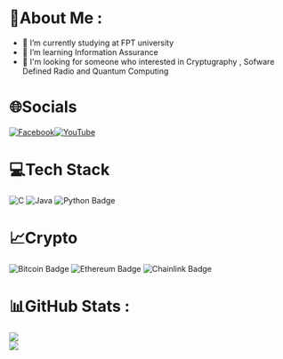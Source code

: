# 💫About Me :
- 🔭 I’m currently studying at FPT university
- 🌱 I’m learning Information Assurance
- 💬 I'm looking for someone who interested in Cryptugraphy , Sofware Defined Radio and Quantum Computing
<!-- ![Social_dino-with-hat](https://user-images.githubusercontent.com/86862725/195339216-41f7d5cb-3898-405d-bc64-ae60fb25bd53.gif) -->
# 🌐Socials
[![Facebook](https://img.shields.io/badge/Messenger-00B2FF?&logo=messenger&logoColor=white)](https://m.me/pqtrung2706/)[![YouTube](https://img.shields.io/badge/YouTube-%23FF0000.svg?logo=YouTube&logoColor=white)](https://www.youtube.com/channel/UCuAhMcQrp_nQbnjJzJumvnw) 

# 💻Tech Stack
![C](https://img.shields.io/badge/c-%2300599C.svg?style=flat&logo=c&logoColor=white) ![Java](https://img.shields.io/badge/java-%23ED8B00.svg?style=flat&logo=java&logoColor=white) ![Python Badge](https://img.shields.io/badge/Python-3776AB?logo=python&logoColor=fff&style=flat)

# 📈Crypto
![Bitcoin Badge](https://img.shields.io/badge/Bitcoin-F7931A?logo=bitcoin&logoColor=fff&style=flat) ![Ethereum Badge](https://img.shields.io/badge/Ethereum-3C3C3D?logo=ethereum&logoColor=fff&style=flat) ![Chainlink Badge](https://img.shields.io/badge/Chainlink-375BD2?logo=chainlink&logoColor=fff&style=flat)
# 📊GitHub Stats :
![](https://github-readme-stats.vercel.app/api?username=AcceleratorHTH&theme=monokai&hide_border=true&include_all_commits=false&count_private=true)<br/>
![](https://github-readme-stats.vercel.app/api/top-langs/?username=AcceleratorHTH&theme=monokai&hide_border=true&include_all_commits=false&count_private=true&layout=compact)
